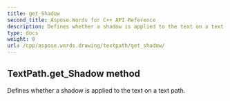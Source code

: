 ```yaml
---
title: get_Shadow
second_title: Aspose.Words for C++ API Reference
description: Defines whether a shadow is applied to the text on a text path. 
type: docs
weight: 0
url: /cpp/aspose.words.drawing/textpath/get_shadow/
---
```

## TextPath.get_Shadow method


Defines whether a shadow is applied to the text on a text path. 

